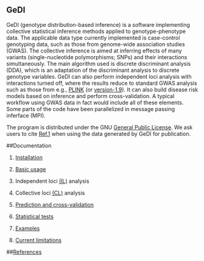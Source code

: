 ## GeDI
GeDI (genotype distribution-based inference) is a software implementing collective statistical inference methods applied to genotype-phenotype data. The applicable data type currently implemented is case-control genotyping data, such as those from genome-wide association studies (GWAS). The collective inference is aimed at inferring effects of many variants (single-nucleotide polymorphisms; SNPs) and their interactions simultaneously. The main algorithm used is discrete discriminant analysis (DDA), which is an adaptation of the discriminant analysis to discrete genotype variables. GeDI can also perform independent loci analysis with interactions turned off, where the results reduce to standard GWAS analysis such as those from e.g., [PLINK](http://pngu.mgh.harvard.edu/~purcell/plink/) (or [version-1.9](https://www.cog-genomics.org/plink2)). 
It can also build disease risk models based on inference and perform cross-validation. A typical workflow using GWAS data in fact would include all of these elements. Some parts of the code have been parallelized in message passing inferface (MPI).

The program is distributed under the GNU [General Public License](http://www.gnu.org/licenses/gpl.html).
We ask users to cite [Ref.1](pubs.md) when using the data generated by GeDI for publication.

##Documentation

  1. [Installation](install.md)

  2. [Basic usage](usage.md)

  3. Independent loci [(IL)](il.md) analysis

  4. Collective loci [(CL)](cl.md) analysis

  5. [Prediction and cross-validation](cv.md)

  6. [Statistical tests](tests.md)

  7. [Examples](examples.md)

  8. [Current limitations](limit.md)

##[References](pubs.md)
